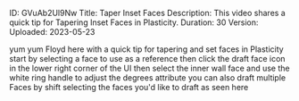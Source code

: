 ID: GVuAb2Ul9Nw
Title: Taper Inset Faces
Description: This video shares a quick tip for Tapering Inset Faces in Plasticity.
Duration: 30
Version: 
Uploaded: 2023-05-23

yum yum Floyd here with a quick tip for
tapering and set faces in Plasticity
start by selecting a face to use as a
reference then click the draft face icon
in the lower right corner of the UI then
select the inner wall face and use the
white ring handle to adjust the degrees
attribute you can also draft multiple
Faces by shift selecting the faces you'd
like to draft as seen here
